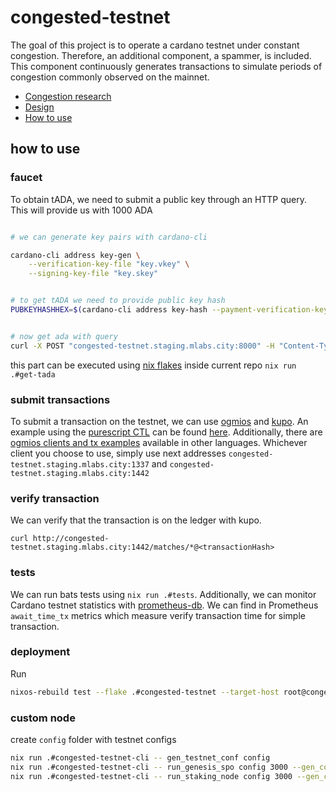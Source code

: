 # congested-testnet
The goal of this project is to operate a cardano testnet under constant congestion. Therefore, an additional component, a spammer, is included. This component continuously generates transactions to simulate periods of congestion commonly observed on the mainnet.

- [Congestion research](./docs/congestion-statistics.md)
- [Design](./docs/design.md)
- [How to use](#how-to-use)

## how to use
### faucet
To obtain tADA, we need to submit a public key through an HTTP query. This will provide us with 1000 ADA
```bash

# we can generate key pairs with cardano-cli

cardano-cli address key-gen \
    --verification-key-file "key.vkey" \
    --signing-key-file "key.skey" 


# to get tADA we need to provide public key hash
PUBKEYHASHHEX=$(cardano-cli address key-hash --payment-verification-key-file "key.vkey")


# now get ada with query
curl -X POST "congested-testnet.staging.mlabs.city:8000" -H "Content-Type: application/json" -d "{\"pubKeyHashHex\": \"$PUBKEYHASHHEX\"}"
```
this part can be executed using [nix flakes](https://nixos.wiki/wiki/Flakes) inside current repo `nix run .#get-tada`

### submit transactions 
To submit a transaction on the testnet, we can use [ogmios](https://github.com/CardanoSolutions/ogmios) and [kupo](https://github.com/CardanoSolutions/kupo). An example using the [purescript CTL](https://github.com/Plutonomicon/cardano-transaction-lib) can be found [here](./examples/purescript-example/src/Example.purs). Additionally, there are [ogmios clients and tx examples](https://ogmios.dev/clients/) available in other languages. Whichever client you choose to use, simply use next addresses `congested-testnet.staging.mlabs.city:1337` and `congested-testnet.staging.mlabs.city:1442`

### verify transaction
We can verify that the transaction is on the ledger with kupo.
```
curl http://congested-testnet.staging.mlabs.city:1442/matches/*@<transactionHash>
```

### tests 
We can run bats tests using `nix run .#tests`. Additionally, we can monitor Cardano testnet statistics with [prometheus-db](http://congested-testnet.staging.mlabs.city:9090). We can find in Prometheus `await_time_tx` metrics which measure verify transaction time for simple transaction.


### deployment
Run

```bash
nixos-rebuild test --flake .#congested-testnet --target-host root@congested-testnet.staging.mlabs.city
```
### custom node 

create `config` folder with testnet configs
```bash
nix run .#congested-testnet-cli -- gen_testnet_conf config
nix run .#congested-testnet-cli -- run_genesis_spo config 3000 --gen_config
nix run .#congested-testnet-cli -- run_staking_node config 3000 --gen_config
```

